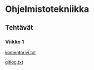 # Ohjelmistotekniikka
## Tehtävät
### Viikko 1

[komentorivi.txt](https://github.com/emmakamutta/ot-harjoitustyo/blob/master/laskarit/viikko1/komentorivi.txt) 

[gitlog.txt](https://github.com/emmakamutta/ot-harjoitustyo/blob/master/laskarit/viikko1/gitlog.txt)
